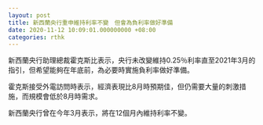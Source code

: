 ```yaml
---
layout: post
title: 新西蘭央行重申維持利率不變　但會為負利率做好準備
date: 2020-11-12 10:09:01.000000000 +08:00
categories: rthk
---
```


新西蘭央行助理總裁霍克斯比表示，央行未改變維持0.25％利率直至2021年3月的指引，但希望能夠在年底前，為必要時實施負利率做好準備。

霍克斯接受外電訪問時表示，經濟表現比8月時預期佳，但仍需要大量的刺激措施，而規模會低於8月時需求。

新西蘭央行曾在今年3月表示，將在12個月內維持利率不變。
